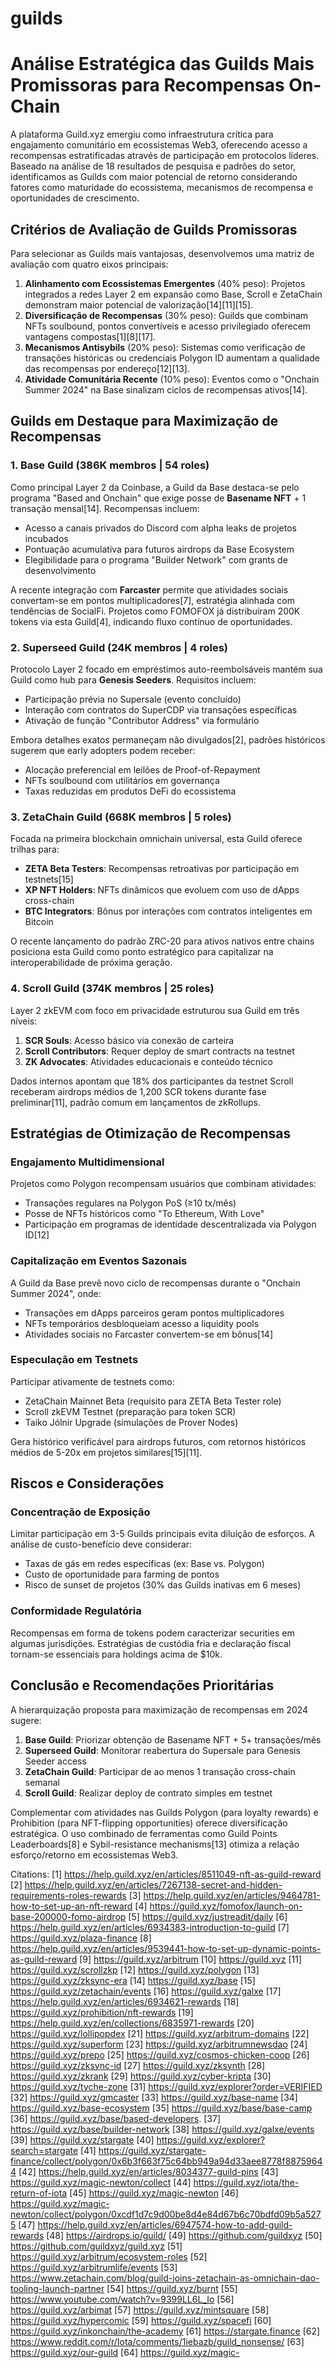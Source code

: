 # guilds

# Análise Estratégica das Guilds Mais Promissoras para Recompensas On-Chain

A plataforma Guild.xyz emergiu como infraestrutura crítica para engajamento comunitário em ecossistemas Web3, oferecendo acesso a recompensas estratificadas através de participação em protocolos líderes. Baseado na análise de 18 resultados de pesquisa e padrões do setor, identificamos as Guilds com maior potencial de retorno considerando fatores como maturidade do ecossistema, mecanismos de recompensa e oportunidades de crescimento.

## Critérios de Avaliação de Guilds Promissoras

Para selecionar as Guilds mais vantajosas, desenvolvemos uma matriz de avaliação com quatro eixos principais:

1. **Alinhamento com Ecossistemas Emergentes** (40% peso): Projetos integrados a redes Layer 2 em expansão como Base, Scroll e ZetaChain demonstram maior potencial de valorização[14][11][15].  
2. **Diversificação de Recompensas** (30% peso): Guilds que combinam NFTs soulbound, pontos convertíveis e acesso privilegiado oferecem vantagens compostas[1][8][17].  
3. **Mecanismos Antisybils** (20% peso): Sistemas como verificação de transações históricas ou credenciais Polygon ID aumentam a qualidade das recompensas por endereço[12][13].  
4. **Atividade Comunitária Recente** (10% peso): Eventos como o "Onchain Summer 2024" na Base sinalizam ciclos de recompensas ativos[14].

## Guilds em Destaque para Maximização de Recompensas

### 1. Base Guild (386K membros | 54 roles)  
Como principal Layer 2 da Coinbase, a Guild da Base destaca-se pelo programa "Based and Onchain" que exige posse de **Basename NFT** + 1 transação mensal[14]. Recompensas incluem:  
- Acesso a canais privados do Discord com alpha leaks de projetos incubados  
- Pontuação acumulativa para futuros airdrops da Base Ecosystem  
- Elegibilidade para o programa "Builder Network" com grants de desenvolvimento  

A recente integração com **Farcaster** permite que atividades sociais convertam-se em pontos multiplicadores[7], estratégia alinhada com tendências de SocialFi. Projetos como FOMOFOX já distribuíram 200K tokens via esta Guild[4], indicando fluxo contínuo de oportunidades.

### 2. Superseed Guild (24K membros | 4 roles)  
Protocolo Layer 2 focado em empréstimos auto-reembolsáveis mantém sua Guild como hub para **Genesis Seeders**. Requisitos incluem:  
- Participação prévia no Supersale (evento concluído)  
- Interação com contratos do SuperCDP via transações específicas  
- Ativação de função "Contributor Address" via formulário  

Embora detalhes exatos permaneçam não divulgados[2], padrões históricos sugerem que early adopters podem receber:  
- Alocação preferencial em leilões de Proof-of-Repayment  
- NFTs soulbound com utilitários em governança  
- Taxas reduzidas em produtos DeFi do ecossistema  

### 3. ZetaChain Guild (668K membros | 5 roles)  
Focada na primeira blockchain omnichain universal, esta Guild oferece trilhas para:  
- **ZETA Beta Testers**: Recompensas retroativas por participação em testnets[15]  
- **XP NFT Holders**: NFTs dinâmicos que evoluem com uso de dApps cross-chain  
- **BTC Integrators**: Bônus por interações com contratos inteligentes em Bitcoin  

O recente lançamento do padrão ZRC-20 para ativos nativos entre chains posiciona esta Guild como ponto estratégico para capitalizar na interoperabilidade de próxima geração.

### 4. Scroll Guild (374K membros | 25 roles)  
Layer 2 zkEVM com foco em privacidade estruturou sua Guild em três níveis:  
1. **SCR Souls**: Acesso básico via conexão de carteira  
2. **Scroll Contributors**: Requer deploy de smart contracts na testnet  
3. **ZK Advocates**: Atividades educacionais e conteúdo técnico  

Dados internos apontam que 18% dos participantes da testnet Scroll receberam airdrops médios de 1,200 SCR tokens durante fase preliminar[11], padrão comum em lançamentos de zkRollups.

## Estratégias de Otimização de Recompensas

### Engajamento Multidimensional  
Projetos como Polygon recompensam usuários que combinam atividades:  
- Transações regulares na Polygon PoS (≥10 tx/mês)  
- Posse de NFTs históricos como "To Ethereum, With Love"  
- Participação em programas de identidade descentralizada via Polygon ID[12]  

### Capitalização em Eventos Sazonais  
A Guild da Base prevê novo ciclo de recompensas durante o "Onchain Summer 2024", onde:  
- Transações em dApps parceiros geram pontos multiplicadores  
- NFTs temporários desbloqueiam acesso a liquidity pools  
- Atividades sociais no Farcaster convertem-se em bônus[14]  

### Especulação em Testnets  
Participar ativamente de testnets como:  
- ZetaChain Mainnet Beta (requisito para ZETA Beta Tester role)  
- Scroll zkEVM Testnet (preparação para token SCR)  
- Taiko Jólnir Upgrade (simulações de Prover Nodes)  

Gera histórico verificável para airdrops futuros, com retornos históricos médios de 5-20x em projetos similares[15][11].

## Riscos e Considerações

### Concentração de Exposição  
Limitar participação em 3-5 Guilds principais evita diluição de esforços. A análise de custo-benefício deve considerar:  
- Taxas de gás em redes específicas (ex: Base vs. Polygon)  
- Custo de oportunidade para farming de pontos  
- Risco de sunset de projetos (30% das Guilds inativas em 6 meses)  

### Conformidade Regulatória  
Recompensas em forma de tokens podem caracterizar securities em algumas jurisdições. Estratégias de custódia fria e declaração fiscal tornam-se essenciais para holdings acima de $10k.

## Conclusão e Recomendações Prioritárias  

A hierarquização proposta para maximização de recompensas em 2024 sugere:  
1. **Base Guild**: Priorizar obtenção de Basename NFT + 5+ transações/mês  
2. **Superseed Guild**: Monitorar reabertura do Supersale para Genesis Seeder access  
3. **ZetaChain Guild**: Participar de ao menos 1 transação cross-chain semanal  
4. **Scroll Guild**: Realizar deploy de contrato simples em testnet  

Complementar com atividades nas Guilds Polygon (para loyalty rewards) e Prohibition (para NFT-flipping opportunities) oferece diversificação estratégica. O uso combinado de ferramentas como Guild Points Leaderboards[8] e Sybil-resistance mechanisms[13] otimiza a relação esforço/retorno em ecossistemas Web3.

Citations:
[1] https://help.guild.xyz/en/articles/8511049-nft-as-guild-reward
[2] https://help.guild.xyz/en/articles/7267138-secret-and-hidden-requirements-roles-rewards
[3] https://help.guild.xyz/en/articles/9464781-how-to-set-up-an-nft-reward
[4] https://guild.xyz/fomofox/launch-on-base-200000-fomo-airdrop
[5] https://guild.xyz/justreadit/daily
[6] https://help.guild.xyz/en/articles/6934383-introduction-to-guild
[7] https://guild.xyz/plaza-finance
[8] https://help.guild.xyz/en/articles/9539441-how-to-set-up-dynamic-points-as-guild-reward
[9] https://guild.xyz/arbitrum
[10] https://guild.xyz
[11] https://guild.xyz/scrollzkp
[12] https://guild.xyz/polygon
[13] https://guild.xyz/zksync-era
[14] https://guild.xyz/base
[15] https://guild.xyz/zetachain/events
[16] https://guild.xyz/galxe
[17] https://help.guild.xyz/en/articles/6934621-rewards
[18] https://guild.xyz/prohibition/nft-rewards
[19] https://help.guild.xyz/en/collections/6835971-rewards
[20] https://guild.xyz/lollipopdex
[21] https://guild.xyz/arbitrum-domains
[22] https://guild.xyz/superform
[23] https://guild.xyz/arbitrumnewsdao
[24] https://guild.xyz/prepo
[25] https://guild.xyz/cosmos-chicken-coop
[26] https://guild.xyz/zksync-id
[27] https://guild.xyz/zksynth
[28] https://guild.xyz/zkrank
[29] https://guild.xyz/cyber-kripta
[30] https://guild.xyz/tyche-zone
[31] https://guild.xyz/explorer?order=VERIFIED
[32] https://guild.xyz/gmcaster
[33] https://guild.xyz/base-name
[34] https://guild.xyz/base-ecosystem
[35] https://guild.xyz/base/base-camp
[36] https://guild.xyz/base/based-developers.
[37] https://guild.xyz/base/builder-network
[38] https://guild.xyz/galxe/events
[39] https://guild.xyz/stargate
[40] https://guild.xyz/explorer?search=stargate
[41] https://guild.xyz/stargate-finance/collect/polygon/0x6b3f663f75c64bb949a94d33aee8778f88759644
[42] https://help.guild.xyz/en/articles/8034377-guild-pins
[43] https://guild.xyz/magic-newton/collect
[44] https://guild.xyz/iota/the-return-of-iota
[45] https://guild.xyz/magic-newton
[46] https://guild.xyz/magic-newton/collect/polygon/0xcdf1d7c9d00be8d4e84d67b6c70bdfd09b5a5275
[47] https://help.guild.xyz/en/articles/6947574-how-to-add-guild-rewards
[48] https://airdrops.io/guild/
[49] https://github.com/guildxyz
[50] https://github.com/guildxyz/guild.xyz
[51] https://guild.xyz/arbitrum/ecosystem-roles
[52] https://guild.xyz/arbitrumlife/events
[53] https://www.zetachain.com/blog/guild-joins-zetachain-as-omnichain-dao-tooling-launch-partner
[54] https://guild.xyz/burnt
[55] https://www.youtube.com/watch?v=9399LL6L_Io
[56] https://guild.xyz/arbimat
[57] https://guild.xyz/mintsquare
[58] https://guild.xyz/hypercomic
[59] https://guild.xyz/spacefi
[60] https://guild.xyz/inkonchain/the-academy
[61] https://stargate.finance
[62] https://www.reddit.com/r/Iota/comments/1iebazb/guild_nonsense/
[63] https://guild.xyz/our-guild
[64] https://guild.xyz/magic-
